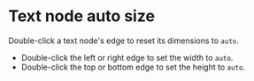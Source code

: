 # Text node auto size

Double-click a text node's edge to reset its dimensions to `auto`.

- Double-click the left or right edge to set the width to `auto`.
- Double-click the top or bottom edge to set the height to `auto`.
